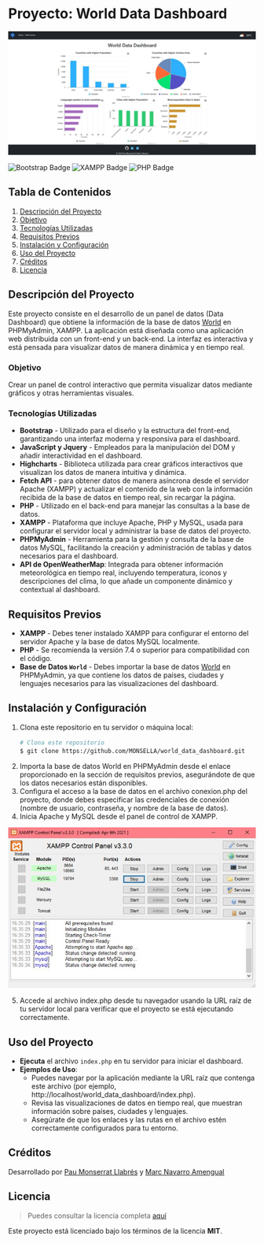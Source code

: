 
# Proyecto: World Data Dashboard

 ![Vista Previa](/images/2.JPG)

![Bootstrap Badge](https://img.shields.io/badge/bootstrap-5.3.3-blue) ![XAMPP Badge](https://img.shields.io/badge/xampp-3.3.0-pink) ![PHP Badge](https://img.shields.io/badge/php-8.2.12-yellow)

## Tabla de Contenidos
1. [Descripción del Proyecto](#descripción-del-proyecto)
2. [Objetivo](#objetivo)
3. [Tecnologías Utilizadas](#tecnologías-utilizadas)
4. [Requisitos Previos](#requisitos-previos)
5. [Instalación y Configuración](#instalación-y-configuración)
6. [Uso del Proyecto](#uso-del-proyecto)
7. [Créditos](#créditos)
8. [Licencia](#licencia)

## Descripción del Proyecto
Este proyecto consiste en el desarrollo de un panel de datos (Data Dashboard) que obtiene la información de la base de datos [World](https://dev.mysql.com/doc/index-other.html) en PHPMyAdmin, XAMPP. La aplicación está diseñada como una aplicación web distribuida con un front-end y un back-end. La interfaz es interactiva y está pensada para visualizar datos de manera dinámica y en tiempo real.

### Objetivo
Crear un panel de control interactivo que permita visualizar datos mediante gráficos y otras herramientas visuales.

### Tecnologías Utilizadas
- **Bootstrap** - Utilizado para el diseño y la estructura del front-end, garantizando una interfaz moderna y responsiva para el dashboard.
- **JavaScript y Jquery** - Empleados para la manipulación del DOM y añadir interactividad en el dashboard.
- **Highcharts** - Biblioteca utilizada para crear gráficos interactivos que visualizan los datos de manera intuitiva y dinámica.
- **Fetch API** - para obtener datos de manera asíncrona desde el servidor
Apache (XAMPP) y actualizar el contenido de la web con la información recibida de la base de datos en tiempo real, sin recargar la página.
- **PHP** - Utilizado en el back-end para manejar las consultas a la base de datos.
- **XAMPP** - Plataforma que incluye Apache, PHP y MySQL, usada para configurar el servidor local y administrar la base de datos del proyecto.
- **PHPMyAdmin** - Herramienta para la gestión y consulta de la base de datos MySQL, facilitando la creación y administración de tablas y datos necesarios para el dashboard.
- **API de OpenWeatherMap**: Integrada para obtener información meteorológica en tiempo real, incluyendo temperatura, íconos y descripciones del clima, lo que añade un componente dinámico y contextual al dashboard.

## Requisitos Previos
- **XAMPP** - Debes tener instalado XAMPP para configurar el entorno del servidor Apache y la base de datos MySQL localmente.
- **PHP** - Se recomienda la versión 7.4 o superior para compatibilidad con el código.
- **Base de Datos `World`** - Debes importar la base de datos [World](world.sql) en PHPMyAdmin, ya que contiene los datos de países, ciudades y lenguajes necesarios para las visualizaciones del dashboard.

  
## Instalación y Configuración
1. Clona este repositorio en tu servidor o máquina local:
   ```bash
   # Clona este repositorio
   $ git clone https://github.com/MONSELLA/world_data_dashboard.git
   ```
2. Importa la base de datos World en PHPMyAdmin desde el enlace proporcionado en la sección de requisitos previos, asegurándote de que los datos necesarios están disponibles.
3. Configura el acceso a la base de datos en el archivo conexion.php del proyecto, donde debes especificar las credenciales de conexión (nombre de usuario, contraseña, y nombre de la base de datos).
4. Inicia Apache y MySQL desde el panel de control de XAMPP.

 ![Vista Previa](/images/1.JPG)
 
5. Accede al archivo index.php desde tu navegador usando la URL raíz de tu servidor local para verificar que el proyecto se está ejecutando correctamente.

## Uso del Proyecto
- **Ejecuta** el archivo `index.php` en tu servidor para iniciar el dashboard.
- **Ejemplos de Uso**:
   - Puedes navegar por la aplicación mediante la URL raíz que contenga este archivo (por ejemplo, http://localhost/world_data_dashboard/index.php).
   - Revisa las visualizaciones de datos en tiempo real, que muestran información sobre países, ciudades y lenguajes.
   - Asegúrate de que los enlaces y las rutas en el archivo estén correctamente configurados para tu entorno.

## Créditos
Desarrollado por [Pau Monserrat Llabrés](https://github.com/MONSELLA) y [Marc Navarro Amengual](https://github.com/maarcnavarro9)

## Licencia
>Puedes consultar la licencia completa [aquí](https://github.com/MONSELLA/world_data_dashboard/blob/main/LICENSE.txt)

Este proyecto está licenciado bajo los términos de la licencia **MIT**.
